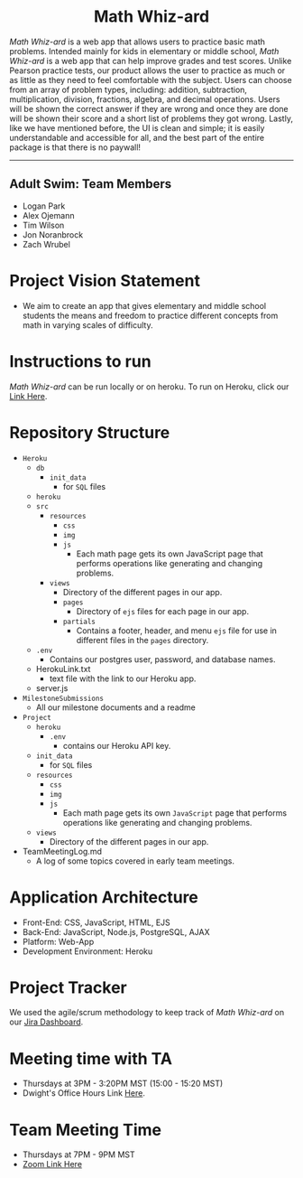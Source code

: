 <div align="center">

# Math Whiz-ard

</div>

*Math Whiz-ard* is a web app that allows users to practice basic math problems. Intended mainly for kids in elementary or middle school, *Math Whiz-ard* is a web app that can help improve grades and test scores. Unlike Pearson practice tests, our product allows the user to practice as much or as little as they need to feel comfortable with the subject. Users can choose from an array of problem types, including: addition, subtraction, multiplication, division, fractions, algebra, and decimal operations.  Users will be shown the correct answer if they are wrong and once they are done will be shown their score and a short list of problems they got wrong. Lastly, like we have mentioned before, the UI is clean and simple; it is easily understandable and accessible for all, and the best part of the entire package is that there is no paywall!

---

## **Adult Swim**: Team Members
- Logan Park
- Alex Ojemann
- Tim Wilson
- Jon Noranbrock
- Zach Wrubel

# Project Vision Statement
- We aim to create an app that gives elementary and middle school students the means and freedom to practice different concepts from math in varying scales of difficulty.

# Instructions to run
*Math Whiz-ard* can be run locally or on heroku.  To run on Heroku, click our [Link Here](https://mathwhiz-ard.herokuapp.com/).

# Repository Structure
- `Heroku`
    - `db`
        - `init_data`
            - for `SQL` files
    - `heroku`
    - `src`
        - `resources`
            - `css`
            - `img`
            - `js`
                - Each math page gets its own JavaScript page that performs operations like generating and changing problems.
        - `views`
            - Directory of the different pages in our app.
            - `pages`
                - Directory of `ejs` files for each page in our app.
            - `partials`
                - Contains a footer, header, and menu `ejs` file for use in different files in the `pages` directory.
    - `.env`
        - Contains our postgres user, password, and database names.
    - HerokuLink.txt
        - text file with the link to our Heroku app.
    - server.js
- `MilestoneSubmissions`
    - All our milestone documents and a readme
- `Project`
    - `heroku`
        - `.env`
            - contains our Heroku API key.
    - `init_data`
        - for `SQL` files
    - `resources`
        - `css`
        - `img`
        - `js`
            - Each math page gets its own `JavaScript` page that performs operations like generating and changing problems.
    - `views`
        - Directory of the different pages in our app.
- TeamMeetingLog.md
    - A log of some topics covered in early team meetings.

# Application Architecture
- Front-End: CSS, JavaScript, HTML, EJS
- Back-End: JavaScript, Node.js, PostgreSQL, AJAX
- Platform: Web-App
- Development Environment: Heroku

# Project Tracker
We used the agile/scrum methodology to keep track of *Math Whiz-ard* on our [Jira Dashboard](https://csci-3308-summer1-6.atlassian.net/jira/software/projects/A36/boards/1).

# Meeting time with TA
- Thursdays at 3PM - 3:20PM MST (15:00 - 15:20 MST)
- Dwight's Office Hours Link [Here](https://cuboulder.zoom.us/j/95832525120).
<!-- - Dwight's Office Hours Link: https://cuboulder.zoom.us/j/95832525120 -->

# Team Meeting Time
- Thursdays at 7PM - 9PM MST
- [Zoom Link Here](https://cuboulder.zoom.us/j/2172365690)
<!-- - Zoom Link: https://cuboulder.zoom.us/j/2172365690 -->
